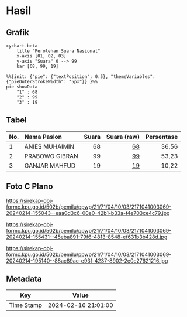 # Hasil

## Grafik

```mermaid
xychart-beta
    title "Perolehan Suara Nasional"
    x-axis [01, 02, 03]
    y-axis "Suara" 0 --> 99
    bar [68, 99, 19]
```

```mermaid
%%{init: {"pie": {"textPosition": 0.5}, "themeVariables": {"pieOuterStrokeWidth": "5px"}} }%%
pie showData
    "1" : 68
    "2" : 99
    "3" : 19
```

## Tabel

| No. | Nama Paslon    | Suara | Suara (raw) | Persentase |
|:--- |:-------------- | -----:| -----------:| ----------:|
| 1   | ANIES MUHAIMIN | 68    | [68][p-1]   | 36,56      |
| 2   | PRABOWO GIBRAN | 99    | [99][p-2]   | 53,23      |
| 3   | GANJAR MAHFUD  | 19    | [19][p-3]   | 10,22      |


[p-1]: https://github.com/gigit-pemilu/pemilu-2024/blob/main/pilpres/hitung-suara/sub/21-kepulauan-riau/sub/71-kota-batam/sub/04-nongsa/sub/1003-kabil/sub/069-tps/sub/paslon-1.txt
[p-2]: https://github.com/gigit-pemilu/pemilu-2024/blob/main/pilpres/hitung-suara/sub/21-kepulauan-riau/sub/71-kota-batam/sub/04-nongsa/sub/1003-kabil/sub/069-tps/sub/paslon-2.txt
[p-3]: https://github.com/gigit-pemilu/pemilu-2024/blob/main/pilpres/hitung-suara/sub/21-kepulauan-riau/sub/71-kota-batam/sub/04-nongsa/sub/1003-kabil/sub/069-tps/sub/paslon-3.txt

## Foto C Plano

https://sirekap-obj-formc.kpu.go.id/502b/pemilu/ppwp/21/71/04/10/03/2171041003069-20240214-155043--eaa0d3c6-00e0-42b1-b33a-f4e703ce4c79.jpg

https://sirekap-obj-formc.kpu.go.id/502b/pemilu/ppwp/21/71/04/10/03/2171041003069-20240214-155431--45eba891-79f6-4813-8548-ef631b3b428d.jpg

https://sirekap-obj-formc.kpu.go.id/502b/pemilu/ppwp/21/71/04/10/03/2171041003069-20240214-195140--88ac89ac-e93f-4237-8902-2e0c27621216.jpg


## Metadata

| Key        | Value               |
| ---------- | ------------------- |
| Time Stamp | 2024-02-16 21:01:00 |



